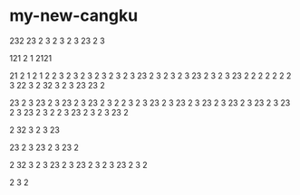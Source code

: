 # my-new-cangku
232
23
2
3
2
3
2
3
23
2
3

121
2
1
2121

21
2
1
2
1
2
2
3
2
3
2
3
2
3
2
3
2
3
23
2
3
2
3
2
3
23
2
3
2
3
23
2
2
2
2
2
2
2
3
22
3
2
32
3
2
3
23
23
2

23
2
3
23
2
3
23
2
3
23
2
3
2
2
3
2
3
23
2
3
23
2
3
23
2
3
23
2
3
23
2
3
23
2
3
23
2
3
2
2
3
23
2
3
2
3
23
2

2
32
3
2
3
23

23
2
3
23
2
3
23
2

2
32
3
2
3
23
2
3
23
2
3
2
3
23
2
3
2

2
3
2
